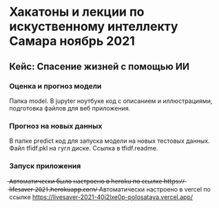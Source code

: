 # Хакатоны и лекции по искуственному интеллекту Самара ноябрь 2021

## Кейс: Спасение жизней с помощью ИИ

### Оценка и прогноз модели

Папка model. В jupyter ноутбуке код с описанием и иллюстрациями, подготовка файлов для веб приложения.

### Прогноз на новых данных

В папке predict код для запуска модели на новых тестовых данных. Файл tfidf.pkl на гугл диске. Ссылка в tfidf.readme.

### Запуск приложения

 ̶А̶в̶т̶о̶м̶а̶т̶и̶ч̶е̶с̶к̶и̶ ̶б̶ы̶л̶о̶ ̶н̶а̶с̶т̶р̶о̶е̶н̶о̶ ̶в̶ ̶h̶e̶r̶o̶k̶u̶ ̶п̶о̶ ̶с̶с̶ы̶л̶к̶е̶ ̶h̶t̶t̶p̶s̶:̶/̶/̶l̶i̶f̶e̶s̶a̶v̶e̶r̶-̶2̶0̶2̶1̶.̶h̶e̶r̶o̶k̶u̶a̶p̶p̶.̶c̶o̶m̶/̶
Автоматически настроено в vercel по ссылке https://livesaver-2021-40j2lxe0p-polosataya.vercel.app/ 

